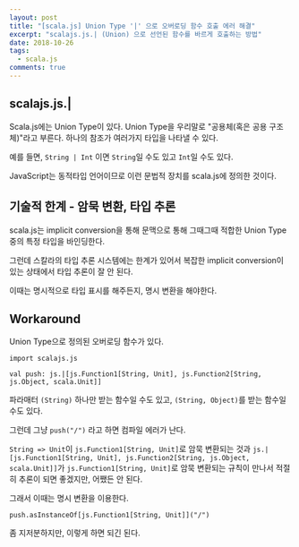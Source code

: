 ```yaml
---
layout: post
title: "[scala.js] Union Type '|' 으로 오버로딩 함수 호출 에러 해결"
excerpt: "scalajs.js.| (Union) 으로 선언된 함수를 바르게 호출하는 방법"
date: 2018-10-26
tags:
  - scala.js
comments: true
---
```


## scalajs.js.|

Scala.js에는 Union Type이 있다. Union Type을 우리말로 "공용체(혹은 공용 구조체)"라고 부른다. 하나의 참조가 여러가지 타입을 나타낼 수 있다.

예를 들면, `String | Int` 이면 `String`일 수도 있고 `Int`일 수도 있다.

JavaScript는 동적타입 언어이므로 이런 문법적 장치를 scala.js에 정의한 것이다.

## 기술적 한계 - 암묵 변환, 타입 추론

scala.js는 implicit conversion을 통해 문맥으로 통해 그때그때 적합한 Union Type 중의 특정 타입을 바인딩한다.

그런데 스칼라의 타입 추론 시스템에는 한계가 있어서 복잡한 implicit conversion이 있는 상태에서 타입 추론이 잘 안 된다.

이때는 명시적으로 타입 표시를 해주든지, 명시 변환을 해야한다.

## Workaround

Union Type으로 정의된 오버로딩 함수가 있다.

```
import scalajs.js

val push: js.|[js.Function1[String, Unit], js.Function2[String, js.Object, scala.Unit]]
```

파라매터 `(String)` 하나만 받는 함수일 수도 있고, `(String, Object)`를 받는 함수일 수도 있다.

그런데 그냥 `push("/")` 라고 하면 컴파일 에러가 난다.

`String => Unit`이 `js.Function1[String, Unit]`로 암묵 변환되는 것과 `js.|[js.Function1[String, Unit], js.Function2[String, js.Object, scala.Unit]]`가 `js.Function1[String, Unit]`로 암묵 변환되는 규칙이 만나서 적절히 추론이 되면 좋겠지만, 어쨌든 안 된다.

그래서 이때는 명시 변환을 이용한다.

```
push.asInstanceOf[js.Function1[String, Unit]]("/")
```

좀 지저분하지만, 이렇게 하면 되긴 된다.
